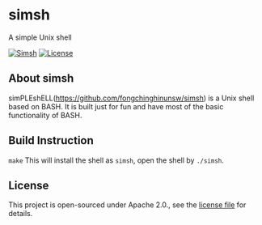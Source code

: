 # simsh
A simple Unix shell

[![Simsh](https://img.shields.io/badge/GitHub-simsh-blue)](https://github.com/fongchinghinunsw/simsh)
[![License](https://img.shields.io/badge/license-Apache_2.0-green.svg?style=flat)](https://opensource.org/licenses/Apache-2.0)

## About simsh
simPLEshELL(https://github.com/fongchinghinunsw/simsh) is a Unix shell based on BASH. It is built just for fun and have most of the basic functionality of BASH.

## Build Instruction
```make```
This will install the shell as `simsh`, open the shell by `./simsh`.

## License
This project is open-sourced under Apache 2.0., see the [license file](LICENSE) for details.
